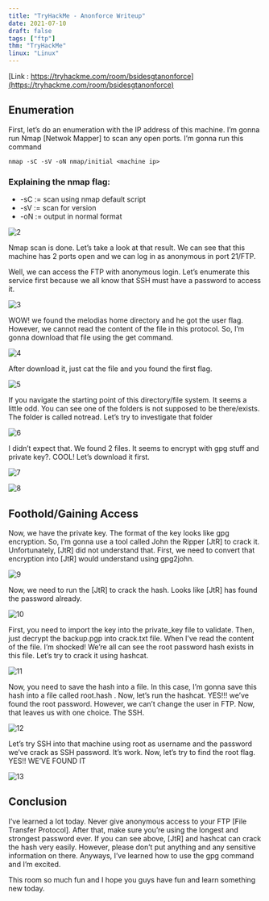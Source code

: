 ```yaml
---
title: "TryHackMe - Anonforce Writeup"
date: 2021-07-10
draft: false
tags: ["ftp"]
thm: "TryHackMe"
linux: "Linux"
---
```


[Link : https://tryhackme.com/room/bsidesgtanonforce](https://tryhackme.com/room/bsidesgtanonforce)

## Enumeration

First, let’s do an enumeration with the IP address of this machine. I’m gonna run Nmap [Netwok Mapper] to scan any open ports. I’m gonna run this command

```
nmap -sC -sV -oN nmap/initial <machine ip>
```

### Explaining the nmap flag:
* -sC := scan using nmap default script
* -sV := scan for version
* -oN := output in normal format

![2](2.png)

Nmap scan is done. Let’s take a look at that result. We can see that this machine has 2 ports open and we can log in as anonymous in port 21/FTP.

Well, we can access the FTP with anonymous login. Let’s enumerate this service first because we all know that SSH must have a password to access it.

![3](3.png)

WOW! we found the melodias home directory and he got the user flag. However, we cannot read the content of the file in this protocol. So, I’m gonna download that file using the get command.

![4](4.png)

After download it, just cat the file and you found the first flag.

![5](5.png)

If you navigate the starting point of this directory/file system. It seems a little odd. You can see one of the folders is not supposed to be there/exists. The folder is called notread. Let’s try to investigate that folder

![6](6.png)

I didn’t expect that. We found 2 files. It seems to encrypt with gpg stuff and private key?. COOL! Let’s download it first.

![7](7.png)

![8](8.png)

## Foothold/Gaining Access

Now, we have the private key. The format of the key looks like gpg encryption. So, I’m gonna use a tool called John the Ripper \[JtR] to crack it. Unfortunately, \[JtR] did not understand that. First, we need to convert that encryption into \[JtR] would understand using gpg2john.

![9](9.png)

Now, we need to run the [JtR] to crack the hash. Looks like [JtR] has found the password already.

![10](10.png)

First, you need to import the key into the private_key file to validate. Then, just decrypt the backup.pgp into crack.txt file. When I’ve read the content of the file. I’m shocked! We’re all can see the root password hash exists in this file. Let’s try to crack it using hashcat.

![11](11.png)

Now, you need to save the hash into a file. In this case, I’m gonna save this hash into a file called root.hash . Now, let’s run the hashcat. YES!!! we’ve found the root password. However, we can’t change the user in FTP. Now, that leaves us with one choice. The SSH.

![12](12.png)

Let’s try SSH into that machine using root as username and the password we’ve crack as SSH password. It’s work. Now, let’s try to find the root flag. YES!! WE’VE FOUND IT

![13](13.png)

## Conclusion

I’ve learned a lot today. Never give anonymous access to your FTP [File Transfer Protocol]. After that, make sure you’re using the longest and strongest password ever. If you can see above, \[JtR] and hashcat can crack the hash very easily. However, please don’t put anything and any sensitive information on there. Anyways, I’ve learned how to use the gpg command and I’m excited.

This room so much fun and I hope you guys have fun and learn something new today.